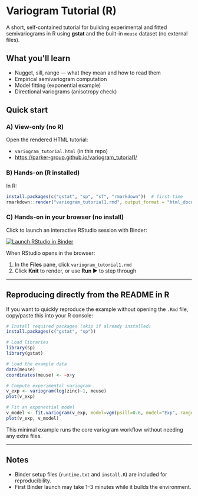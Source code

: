 # Variogram Tutorial (R)

A short, self-contained tutorial for building experimental and fitted semivariograms in R using **gstat** and the built-in `meuse` dataset (no external files).

## What you'll learn
- Nugget, sill, range — what they mean and how to read them
- Empirical semivariogram computation
- Model fitting (exponential example)
- Directional variograms (anisotropy check)

## Quick start

### A) View-only (no R)
Open the rendered HTML tutorial:
- `variogram_tutorial.html` (in this repo)
- https://parker-group.github.io/variogram_tutorial1/

### B) Hands-on (R installed)
In R:
```r
install.packages(c("gstat", "sp", "sf", "rmarkdown"))  # first time
rmarkdown::render("variogram_tutorial1.rmd", output_format = "html_document")
```

### C) Hands-on in your browser (no install)
Click to launch an interactive RStudio session with Binder:

[![Launch RStudio in Binder](https://mybinder.org/badge_logo.svg)](https://mybinder.org/v2/gh/parker-group/variogram_tutorial1/HEAD?urlpath=rstudio)

When RStudio opens in the browser:
1. In the **Files** pane, click `variogram_tutorial1.rmd`
2. Click **Knit** to render, or use **Run ▶** to step through

---

## Reproducing directly from the README in R
If you want to quickly reproduce the example without opening the `.Rmd` file, copy/paste this into your R console:
```r
# Install required packages (skip if already installed)
install.packages(c("gstat", "sp"))

# Load libraries
library(sp)
library(gstat)

# Load the example data
data(meuse)
coordinates(meuse) <- ~x+y

# Compute experimental variogram
v_exp <- variogram(log(zinc)~1, meuse)
plot(v_exp)

# Fit an exponential model
v_model <- fit.variogram(v_exp, model=vgm(psill=0.6, model="Exp", range=900, nugget=0.05))
plot(v_exp, v_model)
```
This minimal example runs the core variogram workflow without needing any extra files.

---

## Notes
- Binder setup files (`runtime.txt` and `install.R`) are included for reproducibility.
- First Binder launch may take 1–3 minutes while it builds the environment.

